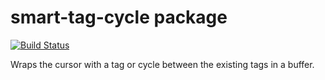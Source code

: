 # smart-tag-cycle package

[![Build Status](https://travis-ci.org/abe33/atom-smart-tag-cycle.svg)](https://travis-ci.org/abe33/atom-smart-tag-cycle)

Wraps the cursor with a tag or cycle between the existing tags in a buffer.
